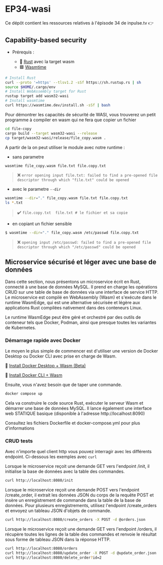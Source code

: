 # EP34-wasi

Ce dépôt contient les ressources relatives à l'épisode 34 de inpulse.tv 👉 

## Capability-based security

* Prérequis :

    * 🦀 [Rust](https://www.rust-lang.org/fr/tools/install) avec la target wasm
    * 🟪 [Wasmtime](https://wasmtime.dev/)
```bash
# Install Rust
curl --proto '=https' --tlsv1.2 -sSf https://sh.rustup.rs | sh
source $HOME/.cargo/env
# Install WebAssembly target for Rust
rustup target add wasm32-wasi
# Install wasmtime
curl https://wasmtime.dev/install.sh -sSf | bash
```

Pour démontrer les capacités de sécurité de WASI, vous trouverez un petit programme à compiler en wasm qui ne fera que copier un fichier

``` bash
cd file-copy
cargo build --target wasm32-wasi --release
cp target/wasm32-wasi/release/file_copy.wasm .
```

A partir de la on peut utiliser le module avec notre runtime :
* sans parametre 
``` bash
wasmtime file_copy.wasm file.txt file.copy.txt
``` 
> ❌ `error opening input file.txt: failed to find a pre-opened file descriptor through which "file.txt" could be opened`

* avec le parametre `--dir`
``` bash
wasmtime --dir="." file_copy.wasm file.txt file.copy.txt
ls *.txt
``` 
> ✔️ `file.copy.txt  file.txt # le fichier et sa copie`

* en copiant un fichier sensible 
``` bash
$ wasmtime --dir="." file_copy.wasm /etc/passwd file.copy.txt
``` 
> ❌ `opening input /etc/passwd: failed to find a pre-opened file descriptor through which "/etc/passwd" could be opened`

## Microservice sécurisé et léger avec une base de données

Dans cette section, nous présentons un microservice écrit en Rust, connecté à une base de données MySQL. Il prend en charge les opérations CRUD sur une table de base de données via une interface de service HTTP. Le microservice est compilé en WebAssembly (Wasm) et s'exécute dans le runtime WasmEdge, qui est une alternative sécurisée et légère aux applications Rust compilées nativement dans des conteneurs Linux. 

Le runtime WasmEdge peut être géré et orchestré par des outils de conteneur tels que Docker, Podman, ainsi que presque toutes les variantes de Kubernetes.

### Démarrage rapide avec Docker

Le moyen le plus simple de commencer est d'utiliser une version de Docker Desktop ou Docker CLI avec prise en charge de Wasm.

🐋  [Install Docker Desktop + Wasm (Beta)](https://docs.docker.com/desktop/wasm/)

🐋  [Install Docker CLI + Wasm](https://github.com/chris-crone/wasm-day-na-22/tree/main/server)

Ensuite, vous n'avez besoin que de taper une commande.

```bash
docker compose up
```
Cela va construire le code source Rust, exécuter le serveur Wasm et démarrer une base de données MySQL. Il lance également une interface web STATIQUE basique (disponible à l'adresse http://localhost:8090)

Consultez les fichiers Dockerfile et docker-compose.yml pour plus d'informations 

### CRUD tests

Avec n'importe quel client http vous pouvez interragir avec les différents endpoint. Ci-dessous les exemples avec `curl`

Lorsque le microservice reçoit une demande GET vers l'endpoint /init, il initialise la base de données avec la table des commandes.

```bash
curl http://localhost:8080/init
```

Lorsque le microservice reçoit une demande POST vers l'endpoint /create_order, il extrait les données JSON du corps de la requête POST et insère un enregistrement de commande dans la table de la base de données. Pour plusieurs enregistrements, utilisez l'endpoint /create_orders et envoyez un tableau JSON d'objets de commande.

```bash
curl http://localhost:8080/create_orders -X POST -d @orders.json
```
Lorsque le microservice reçoit une demande GET vers l'endpoint /orders, il récupère toutes les lignes de la table des commandes et renvoie le résultat sous forme de tableau JSON dans la réponse HTTP.

```bash
curl http://localhost:8080/orders
curl http://localhost:8080/update_order -X POST -d @update_order.json
curl http://localhost:8080/delete_order?id=2
```

